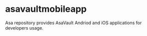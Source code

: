 # asavaultmobileapp
Asa repository provides AsaVault Andriod and iOS applications for developers usage.
